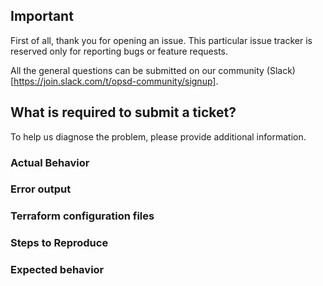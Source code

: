 ## Important

First of all, thank you for opening an issue. This particular issue tracker is reserved only for reporting bugs or feature requests.

All the general questions can be submitted on our community (Slack)[https://join.slack.com/t/opsd-community/signup].

## What is required to submit a ticket?

To help us diagnose the problem, please provide additional information.

### Actual Behavior

### Error output

### Terraform configuration files

### Steps to Reproduce

### Expected behavior
